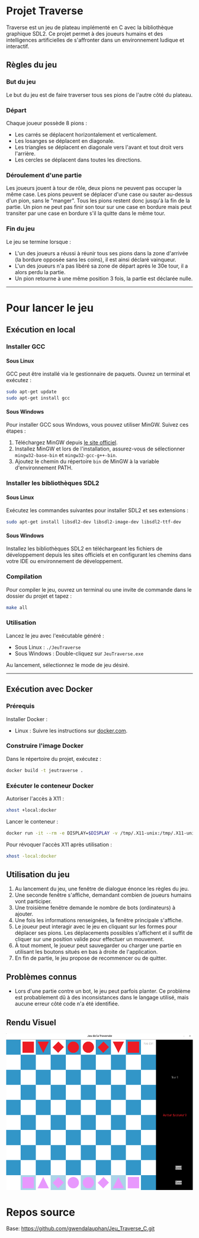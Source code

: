 # Projet Traverse

Traverse est un jeu de plateau implémenté en C avec la bibliothèque graphique SDL2. Ce projet permet à des joueurs humains et des intelligences artificielles de s'affronter dans un environnement ludique et interactif.

## Règles du jeu

### But du jeu
Le but du jeu est de faire traverser tous ses pions de l'autre côté du plateau.

### Départ
Chaque joueur possède 8 pions :
- Les carrés se déplacent horizontalement et verticalement.
- Les losanges se déplacent en diagonale.
- Les triangles se déplacent en diagonale vers l'avant et tout droit vers l'arrière.
- Les cercles se déplacent dans toutes les directions.

### Déroulement d'une partie
Les joueurs jouent à tour de rôle, deux pions ne peuvent pas occuper la même case.
Les pions peuvent se déplacer d'une case ou sauter au-dessus d'un pion, sans le "manger".
Tous les pions restent donc jusqu'à la fin de la partie. Un pion ne peut pas finir son tour
sur une case en bordure mais peut transiter par une case en bordure s'il la quitte dans le
même tour.

### Fin du jeu
Le jeu se termine lorsque :
- L'un des joueurs a réussi à réunir tous ses pions dans la zone d'arrivée
  (la bordure opposée sans les coins), il est ainsi déclaré vainqueur.
- L'un des joueurs n'a pas libéré sa zone de départ après le 30e tour,
  il a alors perdu la partie.
- Un pion retourne à une même position 3 fois, la partie est déclarée nulle.

----

# Pour lancer le jeu

## Exécution en local

### Installer GCC

#### Sous Linux
GCC peut être installé via le gestionnaire de paquets. Ouvrez un terminal et exécutez :
```bash
sudo apt-get update
sudo apt-get install gcc
```

#### Sous Windows
Pour installer GCC sous Windows, vous pouvez utiliser MinGW. Suivez ces étapes :
1. Téléchargez MinGW depuis [le site officiel](http://mingw.org/).
2. Installez MinGW et lors de l'installation, assurez-vous de sélectionner `mingw32-base-bin` et `mingw32-gcc-g++-bin`.
3. Ajoutez le chemin du répertoire `bin` de MinGW à la variable d'environnement PATH.

### Installer les bibliothèques SDL2

#### Sous Linux
Exécutez les commandes suivantes pour installer SDL2 et ses extensions :
```bash
sudo apt-get install libsdl2-dev libsdl2-image-dev libsdl2-ttf-dev
```

#### Sous Windows
Installez les bibliothèques SDL2 en téléchargeant les fichiers de développement depuis les sites officiels et en configurant les chemins dans votre IDE ou environnement de développement.

### Compilation

Pour compiler le jeu, ouvrez un terminal ou une invite de commande dans le dossier du projet et tapez :
```bash
make all
```

### Utilisation

Lancez le jeu avec l'exécutable généré :
- Sous Linux : `./JeuTraverse`
- Sous Windows : Double-cliquez sur `JeuTraverse.exe`

Au lancement, sélectionnez le mode de jeu désiré.

---

## Exécution avec Docker

### Prérequis

Installer Docker :
- Linux : Suivre les instructions sur [docker.com](https://docs.docker.com/engine/install/).

### Construire l'image Docker

Dans le répertoire du projet, exécutez :
```bash
docker build -t jeutraverse .
```

### Exécuter le conteneur Docker

Autoriser l'accès à X11 :
```bash
xhost +local:docker
```

Lancer le conteneur :
```bash
docker run -it --rm -e DISPLAY=$DISPLAY -v /tmp/.X11-unix:/tmp/.X11-unix -v saves:/usr/src/traverse/saves --device /dev/dri:/dev/dri jeutraverse
```

Pour révoquer l'accès X11 après utilisation :
```bash
xhost -local:docker
```

## Utilisation du jeu

1. Au lancement du jeu, une fenêtre de dialogue énonce les règles du jeu.
2. Une seconde fenêtre s'affiche, demandant combien de joueurs humains vont participer.
3. Une troisième fenêtre demande le nombre de bots (ordinateurs) à ajouter.
4. Une fois les informations renseignées, la fenêtre principale s'affiche.
5. Le joueur peut interagir avec le jeu en cliquant sur les formes pour déplacer ses pions. Les déplacements possibles s'affichent et il suffit de cliquer sur une position valide pour effectuer un mouvement.
6. À tout moment, le joueur peut sauvegarder ou charger une partie en utilisant les boutons situés en bas à droite de l'application.
7. En fin de partie, le jeu propose de recommencer ou de quitter.


## Problèmes connus

- Lors d'une partie contre un bot, le jeu peut parfois planter. Ce problème est probablement dû à des inconsistances dans le langage utilisé, mais aucune erreur côté code n'a été identifiée.

## Rendu Visuel

![Plateau de jeu](docs/plateau_de_jeu.png)

# Repos source
Base: https://github.com/gwendalauphan/Jeu_Traverse_C.git


